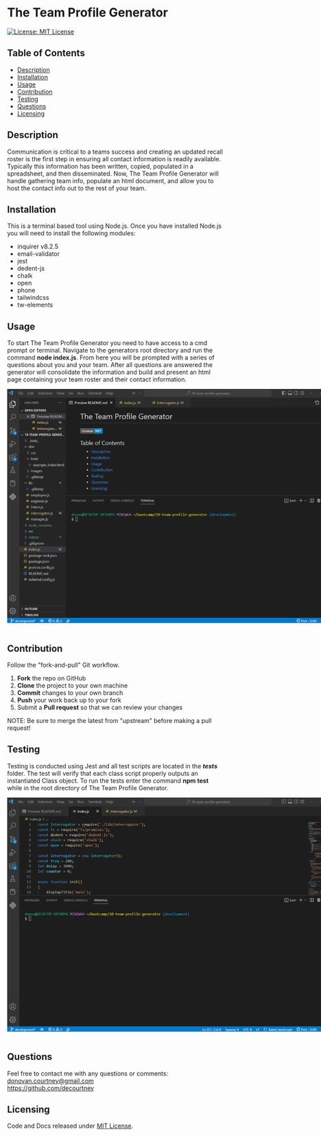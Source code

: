 # The Team Profile Generator

[![License: MIT License](https://img.shields.io/badge/License-MIT-blue.svg)](https://choosealicense.com/licenses/mit/)
  
## Table of Contents

* [Description](#description)
* [Installation](#installation)
* [Usage](#usage)
* [Contribution](#contribution)
* [Testing](#testing)
* [Questions](#questions)
* [Licensing](#licensing)

## Description

Communication is critical to a teams success and creating an updated recall roster is the first step in ensuring all contact information is readily available. Typically this information has been written, copied, populated in a spreadsheet, and then disseminated. Now, The Team Profile Generator will handle gathering team info, populate an html document, and allow you to host the contact info out to the rest of your team.

## Installation

This is a terminal based tool using Node.js. Once you have installed Node.js you will need to install the following modules:

- inquirer v8.2.5
- email-validator
- jest
- dedent-js
- chalk
- open
- phone
- tailwindcss
- tw-elements

## Usage

To start The Team Profile Generator you need to have access to a cmd prompt or terminal.
Navigate to the generators root directory and run the command **node index.js**.
From here you will be prompted with a series of questions about you and your team.
After all questions are answered the generator will consolidate the information and build and present an html page containing your team roster and their contact information.
<br>
  <div>
      <img src="./videos/usage.gif" target="_blank" alt="" style="max-width: 768px; display: block;" />  
  </div>
<br>

## Contribution

Follow the "fork-and-pull" Git workflow.

  1. **Fork** the repo on GitHub
  2. **Clone** the project to your own machine
  3. **Commit** changes to your own branch
  4. **Push** your work back up to your fork
  5. Submit a **Pull request** so that we can review your changes

NOTE: Be sure to merge the latest from "upstream" before making a pull request!

## Testing

Testing is conducted using Jest and all test scripts are located in the **_tests_** folder.
The test will verify that each class script properly outputs an instantiated Class object.
To run the tests enter the command **npm test** while in the root directory of The Team Profile Generator.
<br>
  <div>
      <img src="./videos/tests.gif" target="_blank" alt="" style="max-width: 768px; display: block;" />  
  </div>
<br>

## Questions

Feel free to contact me with any questions or comments:  
<donovan.courtney@gmail.com>  
<https://github.com/decourtney>

## Licensing

Code and Docs released under [MIT License](https://choosealicense.com/licenses/mit/).
